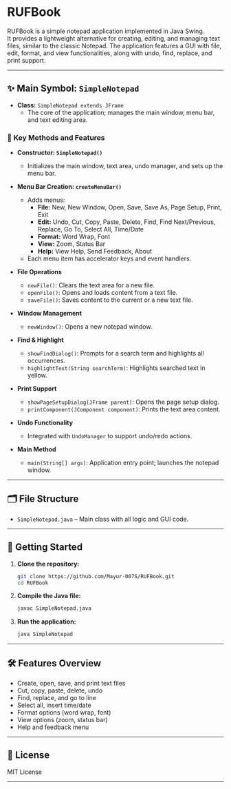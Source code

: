 # RUFBook

RUFBook is a simple notepad application implemented in Java Swing.  
It provides a lightweight alternative for creating, editing, and managing text files, similar to the classic Notepad. The application features a GUI with file, edit, format, and view functionalities, along with undo, find, replace, and print support.

---

## ✨ Main Symbol: `SimpleNotepad`

- **Class:** `SimpleNotepad extends JFrame`
    - The core of the application; manages the main window, menu bar, and text editing area.

### 📝 Key Methods and Features

- **Constructor: `SimpleNotepad()`**
    - Initializes the main window, text area, undo manager, and sets up the menu bar.

- **Menu Bar Creation: `createMenuBar()`**
    - Adds menus:
        - **File:** New, New Window, Open, Save, Save As, Page Setup, Print, Exit
        - **Edit:** Undo, Cut, Copy, Paste, Delete, Find, Find Next/Previous, Replace, Go To, Select All, Time/Date
        - **Format:** Word Wrap, Font
        - **View:** Zoom, Status Bar
        - **Help:** View Help, Send Feedback, About
    - Each menu item has accelerator keys and event handlers.

- **File Operations**
    - `newFile()`: Clears the text area for a new file.
    - `openFile()`: Opens and loads content from a text file.
    - `saveFile()`: Saves content to the current or a new text file.

- **Window Management**
    - `newWindow()`: Opens a new notepad window.

- **Find & Highlight**
    - `showFindDialog()`: Prompts for a search term and highlights all occurrences.
    - `highlightText(String searchTerm)`: Highlights searched text in yellow.

- **Print Support**
    - `showPageSetupDialog(JFrame parent)`: Opens the page setup dialog.
    - `printComponent(JComponent component)`: Prints the text area content.

- **Undo Functionality**
    - Integrated with `UndoManager` to support undo/redo actions.

- **Main Method**
    - `main(String[] args)`: Application entry point; launches the notepad window.

---

## 🗂️ File Structure

- `SimpleNotepad.java` – Main class with all logic and GUI code.

---

## 🚀 Getting Started

1. **Clone the repository:**
    ```sh
    git clone https://github.com/Mayur-007S/RUFBook.git
    cd RUFBook
    ```
2. **Compile the Java file:**
    ```sh
    javac SimpleNotepad.java
    ```
3. **Run the application:**
    ```sh
    java SimpleNotepad
    ```

---

## 🛠️ Features Overview

- Create, open, save, and print text files
- Cut, copy, paste, delete, undo
- Find, replace, and go to line
- Select all, insert time/date
- Format options (word wrap, font)
- View options (zoom, status bar)
- Help and feedback menu

---

## 📜 License

MIT License

---
